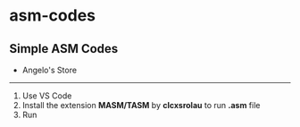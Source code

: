 # asm-codes
Simple ASM Codes
---
* Angelo's Store
---
1. Use VS Code
2. Install the extension **MASM/TASM** by **clcxsrolau** to run **.asm** file
3. Run
